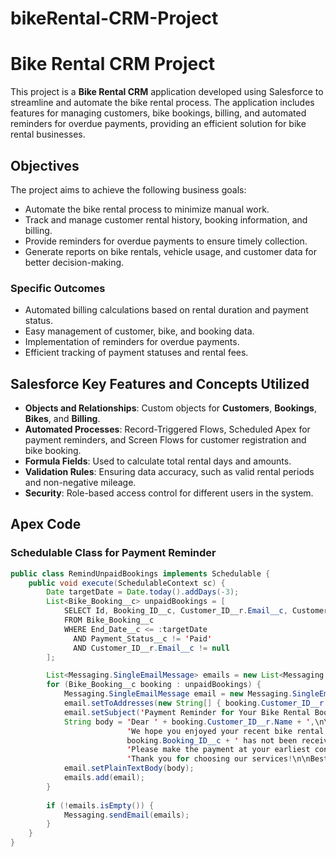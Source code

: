 # bikeRental-CRM-Project
# Bike Rental CRM Project

This project is a **Bike Rental CRM** application developed using Salesforce to streamline and automate the bike rental process. The application includes features for managing customers, bike bookings, billing, and automated reminders for overdue payments, providing an efficient solution for bike rental businesses.

## Objectives

The project aims to achieve the following business goals:
- Automate the bike rental process to minimize manual work.
- Track and manage customer rental history, booking information, and billing.
- Provide reminders for overdue payments to ensure timely collection.
- Generate reports on bike rentals, vehicle usage, and customer data for better decision-making.

### Specific Outcomes
- Automated billing calculations based on rental duration and payment status.
- Easy management of customer, bike, and booking data.
- Implementation of reminders for overdue payments.
- Efficient tracking of payment statuses and rental fees.

## Salesforce Key Features and Concepts Utilized

- **Objects and Relationships**: Custom objects for **Customers**, **Bookings**, **Bikes**, and **Billing**.
- **Automated Processes**: Record-Triggered Flows, Scheduled Apex for payment reminders, and Screen Flows for customer registration and bike booking.
- **Formula Fields**: Used to calculate total rental days and amounts.
- **Validation Rules**: Ensuring data accuracy, such as valid rental periods and non-negative mileage.
- **Security**: Role-based access control for different users in the system.

## Apex Code

### Schedulable Class for Payment Reminder
```java
public class RemindUnpaidBookings implements Schedulable {
    public void execute(SchedulableContext sc) {
        Date targetDate = Date.today().addDays(-3);
        List<Bike_Booking__c> unpaidBookings = [
            SELECT Id, Booking_ID__c, Customer_ID__r.Email__c, Customer_ID__r.Name, Payment_Status__c, End_Date__c
            FROM Bike_Booking__c
            WHERE End_Date__c <= :targetDate
              AND Payment_Status__c != 'Paid'
              AND Customer_ID__r.Email__c != null
        ];

        List<Messaging.SingleEmailMessage> emails = new List<Messaging.SingleEmailMessage>();
        for (Bike_Booking__c booking : unpaidBookings) {
            Messaging.SingleEmailMessage email = new Messaging.SingleEmailMessage();
            email.setToAddresses(new String[] { booking.Customer_ID__r.Email__c });
            email.setSubject('Payment Reminder for Your Bike Rental Booking #' + booking.Booking_ID__c);
            String body = 'Dear ' + booking.Customer_ID__r.Name + ',\n\n' +
                          'We hope you enjoyed your recent bike rental with us. Our records indicate that the payment for your booking #' + 
                          booking.Booking_ID__c + ' has not been received yet.\n\n' +
                          'Please make the payment at your earliest convenience to avoid any late fees or penalties.\n\n' +
                          'Thank you for choosing our services!\n\nBest regards,\nYour Bike Rental Team';
            email.setPlainTextBody(body);
            emails.add(email);
        }
        
        if (!emails.isEmpty()) {
            Messaging.sendEmail(emails);
        }
    }
}
